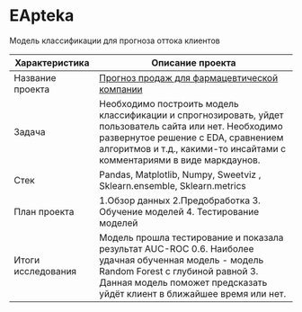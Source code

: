 # EApteka
Модель классификации для прогноза оттока клиентов

| Характеристика       | Описание проекта                |
| ------------- |------------------|
| Название проекта    |[Прогноз продаж для фармацевтической компании](https://github.com/HappyDari/EApteka/blob/916cae16a1e33c13af7d2769423006c24430a44f/%D0%9E%D1%82%D1%82%D0%BE%D0%BA%20%D0%BF%D0%BE%D0%BB%D1%8C%D0%B7%D0%BE%D0%B2%D0%B0%D1%82%D0%B5%D0%BB%D0%B5%D0%B9.ipynb)  |
| Задача  | Необходимо построить модель классификации и спрогнозировать, уйдет пользователь сайта или нет. Необходимо развернутое решение с EDA, сравнением алгоритмов и т.д., какими-то инсайтами с комментариями в виде маркдаунов. |
| Стек  | Pandas, Matplotlib, Numpy, Sweetviz , Sklearn.ensemble, Sklearn.metrics  |
| План проекта  | 1.Обзор данных 2.Предобработка 3. Обучение моделей 4. Тестирование моделей |
| Итоги исследования  | Модель прошла тестирование и показала результат AUC-ROC 0.6. Наиболее удачная обученная модель - модель Random Forest с глубиной равной 3. Данная модель поможет предсказать уйдёт клиент в ближайшее время или нет. |
